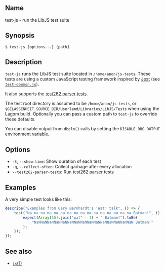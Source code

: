 ## Name

test-js - run the LibJS test suite

## Synopsis

```**sh
$ test-js [options...] [path]
```

## Description

`test-js` runs the LibJS test suite located in `/home/anon/js-tests`. These
tests are using a custom JavaScript testing framework inspired by
[Jest](https://jestjs.io) (see [`test-common.js`](/home/anon/js-tests/test-common.js)).

It also supports the [test262 parser tests](https://github.com/tc39/test262-parser-tests).

The test root directory is assumed to be `/home/anon/js-tests`, or `$GELASSENHEIT_SOURCE_DIR/Userland/Libraries/LibJS/Tests`
when using the Lagom build. Optionally you can pass a custom path to `test-js` to override these defaults.

You can disable output from `dbgln()` calls by setting the `DISABLE_DBG_OUTPUT` environment variable.

## Options

* `-t`, `--show-time`: Show duration of each test
* `-g`, `--collect-often`: Collect garbage after every allocation
* `--test262-parser-tests`: Run test262 parser tests

## Examples

A very simple test looks like this:

```js
describe("Examples from Gary Bernhardt's 'Wat' talk", () => {
    test("Na na na na na na na na na na na na na na na na Batman!", () => {
        expect(Array(16).join("wat" - 1) + " Batman!").toBe(
            "NaNNaNNaNNaNNaNNaNNaNNaNNaNNaNNaNNaNNaNNaNNaN Batman!"
        );
    });
});
```

## See also

* [`js`(1)](js.md)
